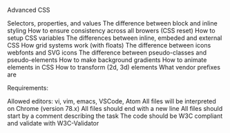Advanced CSS

Selectors, properties, and values
The difference between block and inline styling
How to ensure consistency across all browers (CSS reset)
How to setup CSS variables
The differences between inline, embeded and external CSS
How grid systems work (with floats)
The difference between icons webfonts and SVG icons
The difference between pseudo-classes and pseudo-elements
How to make background gradients
How to animate elements in CSS
How to transform (2d, 3d) elements
What vendor prefixes are

Requirements:

Allowed editors: vi, vim, emacs, VSCode, Atom
All files will be interpreted on Chrome (version 78.x)
All files should end with a new line
All files should start by a comment describing the task
The code should be W3C compliant and validate with W3C-Validator
